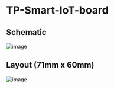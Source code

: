 # TP-Smart-IoT-board



## Schematic
![image](https://github.com/SimonWong35/TP-Smart-IoT-board/assets/9721522/8e03c185-4f44-41a6-9e97-9c0072741c71)




## Layout (71mm x 60mm)
![image](https://github.com/SimonWong35/TP-Smart-IoT-board/assets/9721522/65fa1d79-d2d4-4799-89a5-9011a2eda0e4)




